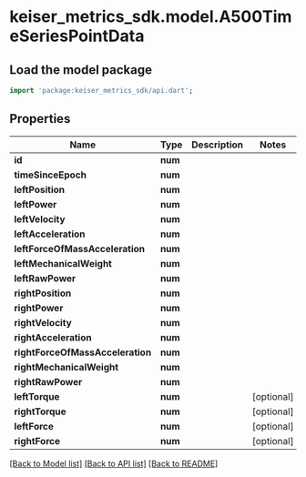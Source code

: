 # keiser_metrics_sdk.model.A500TimeSeriesPointData

## Load the model package
```dart
import 'package:keiser_metrics_sdk/api.dart';
```

## Properties
Name | Type | Description | Notes
------------ | ------------- | ------------- | -------------
**id** | **num** |  | 
**timeSinceEpoch** | **num** |  | 
**leftPosition** | **num** |  | 
**leftPower** | **num** |  | 
**leftVelocity** | **num** |  | 
**leftAcceleration** | **num** |  | 
**leftForceOfMassAcceleration** | **num** |  | 
**leftMechanicalWeight** | **num** |  | 
**leftRawPower** | **num** |  | 
**rightPosition** | **num** |  | 
**rightPower** | **num** |  | 
**rightVelocity** | **num** |  | 
**rightAcceleration** | **num** |  | 
**rightForceOfMassAcceleration** | **num** |  | 
**rightMechanicalWeight** | **num** |  | 
**rightRawPower** | **num** |  | 
**leftTorque** | **num** |  | [optional] 
**rightTorque** | **num** |  | [optional] 
**leftForce** | **num** |  | [optional] 
**rightForce** | **num** |  | [optional] 

[[Back to Model list]](../README.md#documentation-for-models) [[Back to API list]](../README.md#documentation-for-api-endpoints) [[Back to README]](../README.md)


